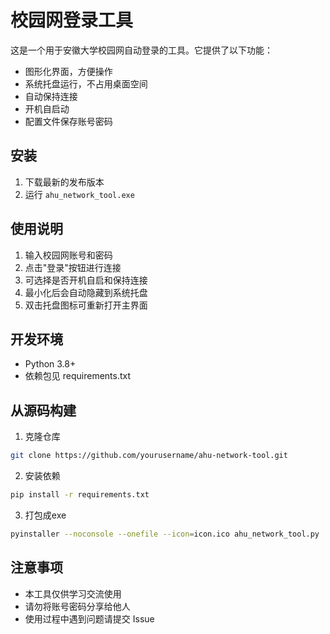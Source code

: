 # 校园网登录工具

这是一个用于安徽大学校园网自动登录的工具。它提供了以下功能：

- 图形化界面，方便操作
- 系统托盘运行，不占用桌面空间
- 自动保持连接
- 开机自启动
- 配置文件保存账号密码

## 安装

1. 下载最新的发布版本
2. 运行 `ahu_network_tool.exe`

## 使用说明

1. 输入校园网账号和密码
2. 点击"登录"按钮进行连接
3. 可选择是否开机自启和保持连接
4. 最小化后会自动隐藏到系统托盘
5. 双击托盘图标可重新打开主界面

## 开发环境

- Python 3.8+
- 依赖包见 requirements.txt

## 从源码构建

1. 克隆仓库
```bash
git clone https://github.com/yourusername/ahu-network-tool.git
```

2. 安装依赖
```bash
pip install -r requirements.txt
```

3. 打包成exe
```bash
pyinstaller --noconsole --onefile --icon=icon.ico ahu_network_tool.py
```

## 注意事项

- 本工具仅供学习交流使用
- 请勿将账号密码分享给他人
- 使用过程中遇到问题请提交 Issue 